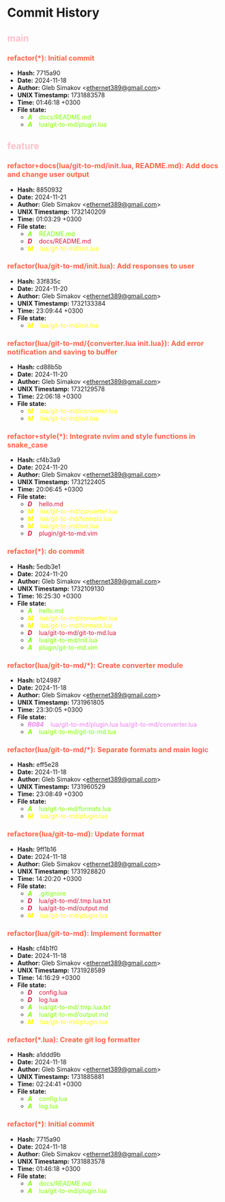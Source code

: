 # Commit History

## <span style="color:pink"> main</span>
### <span style=color:tomato>refactor(*): Initial commit</span>
- **Hash:** 7715a90
- **Date:** 2024-11-18
- **Author:** Gleb Simakov \<ethernet389@gmail.com\>
- **UNIX Timestamp:** 1731883578
- **Time:** 01:46:18 +0300
- **File state:**
  - <span style="color:chartreuse">***A*** &nbsp;&nbsp;  docs/README.md</span>
  - <span style="color:chartreuse">***A*** &nbsp;&nbsp;  lua/git-to-md/plugin.lua</span>

## <span style="color:pink"> feature</span>
### <span style=color:tomato>refactor+docs(lua/git-to-md/init.lua, README.md): Add docs and change user output</span>
- **Hash:** 8850932
- **Date:** 2024-11-21
- **Author:** Gleb Simakov \<ethernet389@gmail.com\>
- **UNIX Timestamp:** 1732140209
- **Time:** 01:03:29 +0300
- **File state:**
  - <span style="color:chartreuse">***A*** &nbsp;&nbsp;  README.md</span>
  - <span style="color:crimson">***D*** &nbsp;&nbsp;  docs/README.md</span>
  - <span style="color:yellow">***M*** &nbsp;&nbsp;  lua/git-to-md/init.lua</span>

### <span style=color:tomato>refactor(lua/git-to-md/init.lua): Add responses to user</span>
- **Hash:** 33f835c
- **Date:** 2024-11-20
- **Author:** Gleb Simakov \<ethernet389@gmail.com\>
- **UNIX Timestamp:** 1732133384
- **Time:** 23:09:44 +0300
- **File state:**
  - <span style="color:yellow">***M*** &nbsp;&nbsp;  lua/git-to-md/init.lua</span>

### <span style=color:tomato>refactor(lua/git-to-md/{converter.lua init.lua}): Add error notification and saving to buffer</span>
- **Hash:** cd88b5b
- **Date:** 2024-11-20
- **Author:** Gleb Simakov \<ethernet389@gmail.com\>
- **UNIX Timestamp:** 1732129578
- **Time:** 22:06:18 +0300
- **File state:**
  - <span style="color:yellow">***M*** &nbsp;&nbsp;  lua/git-to-md/converter.lua</span>
  - <span style="color:yellow">***M*** &nbsp;&nbsp;  lua/git-to-md/init.lua</span>

### <span style=color:tomato>refactor+style(*): Integrate nvim and style functions in snake_case</span>
- **Hash:** cf4b3a9
- **Date:** 2024-11-20
- **Author:** Gleb Simakov \<ethernet389@gmail.com\>
- **UNIX Timestamp:** 1732122405
- **Time:** 20:06:45 +0300
- **File state:**
  - <span style="color:crimson">***D*** &nbsp;&nbsp;  hello.md</span>
  - <span style="color:yellow">***M*** &nbsp;&nbsp;  lua/git-to-md/converter.lua</span>
  - <span style="color:yellow">***M*** &nbsp;&nbsp;  lua/git-to-md/formats.lua</span>
  - <span style="color:yellow">***M*** &nbsp;&nbsp;  lua/git-to-md/init.lua</span>
  - <span style="color:crimson">***D*** &nbsp;&nbsp;  plugin/git-to-md.vim</span>

### <span style=color:tomato>refactor(*): do commit</span>
- **Hash:** 5edb3e1
- **Date:** 2024-11-20
- **Author:** Gleb Simakov \<ethernet389@gmail.com\>
- **UNIX Timestamp:** 1732109130
- **Time:** 16:25:30 +0300
- **File state:**
  - <span style="color:chartreuse">***A*** &nbsp;&nbsp;  hello.md</span>
  - <span style="color:yellow">***M*** &nbsp;&nbsp;  lua/git-to-md/converter.lua</span>
  - <span style="color:yellow">***M*** &nbsp;&nbsp;  lua/git-to-md/formats.lua</span>
  - <span style="color:crimson">***D*** &nbsp;&nbsp;  lua/git-to-md/git-to-md.lua</span>
  - <span style="color:chartreuse">***A*** &nbsp;&nbsp;  lua/git-to-md/init.lua</span>
  - <span style="color:chartreuse">***A*** &nbsp;&nbsp;  plugin/git-to-md.vim</span>

### <span style=color:tomato>refactor(lua/git-to-md/*): Create converter module</span>
- **Hash:** b124987
- **Date:** 2024-11-18
- **Author:** Gleb Simakov \<ethernet389@gmail.com\>
- **UNIX Timestamp:** 1731961805
- **Time:** 23:30:05 +0300
- **File state:**
  - <span style="color:violet">***R084*** &nbsp;&nbsp;  lua/git-to-md/plugin.lua lua/git-to-md/converter.lua</span>
  - <span style="color:chartreuse">***A*** &nbsp;&nbsp;  lua/git-to-md/git-to-md.lua</span>

### <span style=color:tomato>refactor(lua/git-to-md/*): Separate formats and main logic</span>
- **Hash:** eff5e28
- **Date:** 2024-11-18
- **Author:** Gleb Simakov \<ethernet389@gmail.com\>
- **UNIX Timestamp:** 1731960529
- **Time:** 23:08:49 +0300
- **File state:**
  - <span style="color:chartreuse">***A*** &nbsp;&nbsp;  lua/git-to-md/formats.lua</span>
  - <span style="color:yellow">***M*** &nbsp;&nbsp;  lua/git-to-md/plugin.lua</span>

### <span style=color:tomato>refactore(lua/git-to-md): Update format</span>
- **Hash:** 9ff1b16
- **Date:** 2024-11-18
- **Author:** Gleb Simakov \<ethernet389@gmail.com\>
- **UNIX Timestamp:** 1731928820
- **Time:** 14:20:20 +0300
- **File state:**
  - <span style="color:chartreuse">***A*** &nbsp;&nbsp;  .gitignore</span>
  - <span style="color:crimson">***D*** &nbsp;&nbsp;  lua/git-to-md/.tmp.lua.txt</span>
  - <span style="color:crimson">***D*** &nbsp;&nbsp;  lua/git-to-md/output.md</span>
  - <span style="color:yellow">***M*** &nbsp;&nbsp;  lua/git-to-md/plugin.lua</span>

### <span style=color:tomato>refactor(lua/git-to-md): Implement formatter</span>
- **Hash:** cf4b1f0
- **Date:** 2024-11-18
- **Author:** Gleb Simakov \<ethernet389@gmail.com\>
- **UNIX Timestamp:** 1731928589
- **Time:** 14:16:29 +0300
- **File state:**
  - <span style="color:crimson">***D*** &nbsp;&nbsp;  config.lua</span>
  - <span style="color:crimson">***D*** &nbsp;&nbsp;  log.lua</span>
  - <span style="color:chartreuse">***A*** &nbsp;&nbsp;  lua/git-to-md/.tmp.lua.txt</span>
  - <span style="color:chartreuse">***A*** &nbsp;&nbsp;  lua/git-to-md/output.md</span>
  - <span style="color:yellow">***M*** &nbsp;&nbsp;  lua/git-to-md/plugin.lua</span>

### <span style=color:tomato>refactor(*.lua): Create git log formatter</span>
- **Hash:** a1ddd9b
- **Date:** 2024-11-18
- **Author:** Gleb Simakov \<ethernet389@gmail.com\>
- **UNIX Timestamp:** 1731885881
- **Time:** 02:24:41 +0300
- **File state:**
  - <span style="color:chartreuse">***A*** &nbsp;&nbsp;  config.lua</span>
  - <span style="color:chartreuse">***A*** &nbsp;&nbsp;  log.lua</span>

### <span style=color:tomato>refactor(*): Initial commit</span>
- **Hash:** 7715a90
- **Date:** 2024-11-18
- **Author:** Gleb Simakov \<ethernet389@gmail.com\>
- **UNIX Timestamp:** 1731883578
- **Time:** 01:46:18 +0300
- **File state:**
  - <span style="color:chartreuse">***A*** &nbsp;&nbsp;  docs/README.md</span>
  - <span style="color:chartreuse">***A*** &nbsp;&nbsp;  lua/git-to-md/plugin.lua</span>
